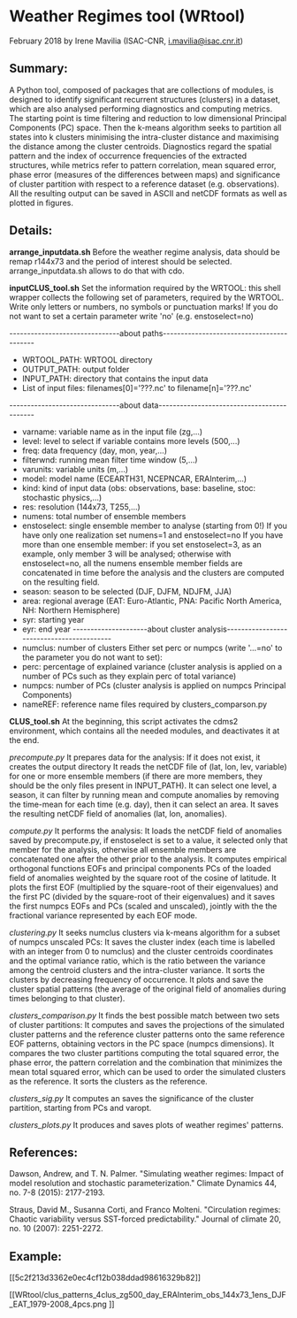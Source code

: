 # Weather Regimes tool (WRtool)
February 2018 by Irene Mavilia (ISAC-CNR, i.mavilia@isac.cnr.it)

## Summary:
A Python tool, composed of packages that are collections of modules, is designed to identify significant recurrent structures (clusters) in a dataset, which are also analysed performing diagnostics and computing metrics.
The starting point is time filtering and reduction to low dimensional Principal Components (PC) space. Then the k-means algorithm seeks to partition all states into k clusters minimising the intra-cluster distance and maximising the distance among the cluster centroids.
Diagnostics regard the spatial pattern and the index of occurrence frequencies of the extracted structures, while metrics refer to pattern correlation, mean squared error, phase error (measures of the differences between maps) and significance of cluster partition with respect to a reference dataset (e.g. observations).
All the resulting output can be saved in ASCII and netCDF formats as well as plotted in figures.

## Details:
**arrange_inputdata.sh**
Before the weather regime analysis, data should be remap r144x73 and the period of interest should be selected. arrange_inputdata.sh allows to do that with cdo.

**inputCLUS_tool.sh**
Set the information required by the WRTOOL: this shell wrapper collects the following set of parameters, required by the WRTOOL.
Write only letters or numbers, no symbols or punctuation marks!
If you do not want to set a certain parameter write 'no' (e.g. enstoselect=no)

-------------------------------about paths------------------------------------------
- WRTOOL_PATH: 	WRTOOL directory
- OUTPUT_PATH:	output folder
- INPUT_PATH: 	directory that contains the input data
- List of input files:	filenames[0]='???.nc' to filename[n]='???.nc'

-------------------------------about data-------------------------------------------
- varname: 	   	variable name as in the input file (zg,...)
- level: 		    level to select if variable contains more levels (500,...)
- freq: 		    data frequency (day, mon, year,...)
- filterwnd: 		running mean filter time window (5,...)
- varunits: 		variable units (m,...)
- model: 		    model name (ECEARTH31, NCEPNCAR, ERAInterim,...)
- kind: 			  kind of input data (obs: observations, base: baseline, stoc: stochastic physics,...)
- res: 			    resolution (144x73, T255,...)
- numens: 		  total number of ensemble members
- enstoselect: 	single ensemble member to analyse (starting from 0!)
If you have only one realization set numens=1 and enstoselect=no
If you have more than one ensemble member: if you set enstoselect=3, as an example, only member 3 will be analysed; otherwise with enstoselect=no, all the numens ensemble member fields are concatenated in time before the analysis and the clusters are computed on the resulting field.
- season:   		season to be selected (DJF, DJFM, NDJFM, JJA)
- area: 		  	regional average (EAT: Euro-Atlantic, PNA: Pacific North America, NH: Northern Hemisphere)
- syr:			    starting year
- eyr:			    end year
---------------------about cluster analysis------------------------------------------
- numclus: 	    number of clusters
Either set perc or numpcs (write '...=no' to the parameter you do not want to set):
- perc: 			percentage of explained variance (cluster analysis is applied on a 				number of PCs such as they explain perc of total variance)
- numpcs: 		number of PCs (cluster analysis is applied on numpcs Principal 					Components)
- nameREF:		reference name files required by clusters_comparson.py

**CLUS_tool.sh**
At the beginning, this script activates the cdms2 environment, which contains all the needed modules, and deactivates it at the end.

_precompute.py_
It prepares data for the analysis:
If it does not exist, it creates the output directory
It reads the netCDF file of (lat, lon, lev, variable) for one or more ensemble members (if there are more members, they should be the only files present in INPUT_PATH).
It can select one level, a season, it can filter by running mean and compute anomalies by removing the time-mean for each time (e.g. day), then it can select an area.
It saves the resulting netCDF field of anomalies (lat, lon, anomalies).

_compute.py_
It performs the analysis:
It loads the netCDF field of anomalies saved by precompute.py, if enstoselect is set to a value, it selected only that member for the analysis, otherwise all ensemble members are concatenated one after the other prior to the analysis.
It computes empirical orthogonal functions EOFs and principal components PCs of the loaded field of anomalies weighted by the square root of the cosine of latitude.
It plots the first EOF (multiplied by the square-root of their eigenvalues) and the first PC (divided by the square-root of their eigenvalues) and it saves the first numpcs EOFs and PCs (scaled and unscaled), jointly with the the fractional variance represented by each EOF mode.

_clustering.py_
It seeks numclus clusters via k-means algorithm for a subset of numpcs unscaled PCs:
It saves the cluster index (each time is labelled with an integer from 0 to numclus) and the cluster centroids coordinates and the optimal variance ratio, which is the ratio between the variance among the centroid clusters and the intra-cluster variance.
It sorts the clusters by decreasing frequency of occurrence.
It plots and save the cluster spatial patterns (the average of the original field of anomalies during times belonging to that cluster).

_clusters_comparison.py_
It finds the best possible match between two sets of cluster partitions:
It computes and saves the projections of the simulated cluster patterns and the reference cluster patterns onto the same reference EOF patterns, obtaining vectors in the PC space (numpcs dimensions).
It compares the two cluster partitions computing the total squared error, the phase error, the pattern correlation and the combination that minimizes the mean total squared error, which can be used to order the simulated clusters as the reference.
It sorts the clusters as the reference.

_clusters_sig.py_
It computes an saves the significance of the cluster partition, starting from PCs and varopt.

_clusters_plots.py_
It produces and saves plots of weather regimes' patterns.

## References:
Dawson, Andrew, and T. N. Palmer. "Simulating weather regimes: Impact of model resolution and stochastic parameterization." Climate Dynamics 44, no. 7-8 (2015): 2177-2193.

Straus, David M., Susanna Corti, and Franco Molteni. "Circulation regimes: Chaotic variability versus SST-forced predictability." Journal of climate 20, no. 10 (2007): 2251-2272.

## Example:
[[5c2f213d3362e0ec4cf12b038ddad98616329b82]]


[[WRtool/clus_patterns_4clus_zg500_day_ERAInterim_obs_144x73_1ens_DJF_EAT_1979-2008_4pcs.png ]]
